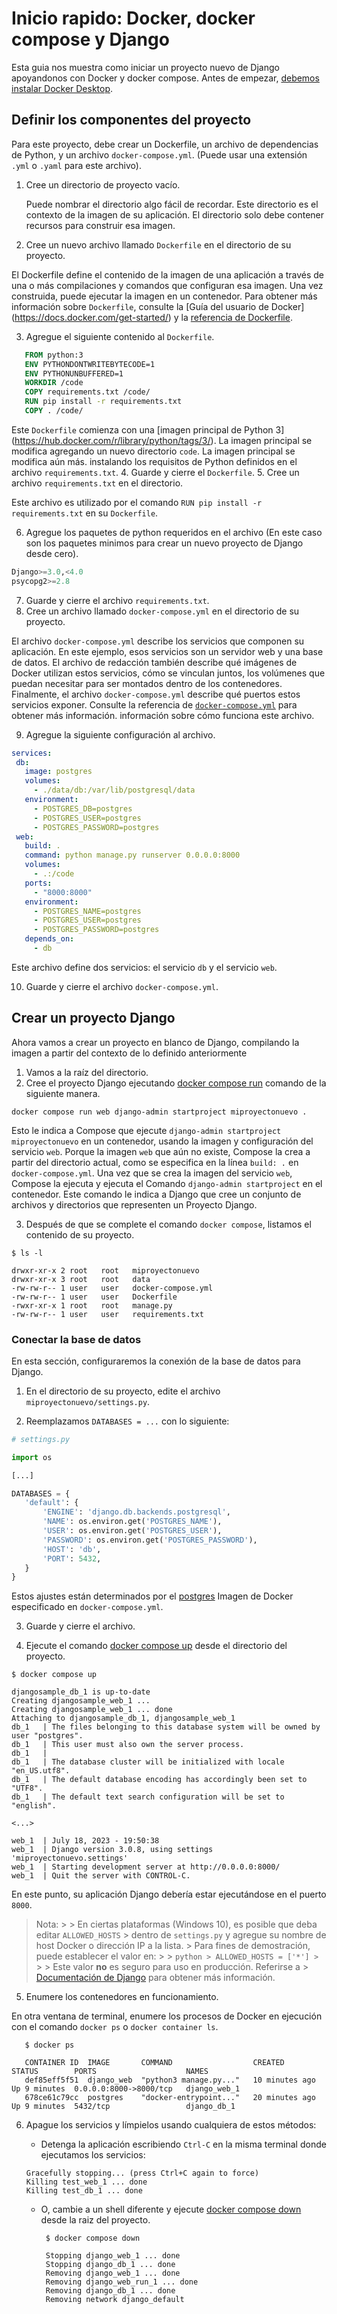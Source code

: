 # Inicio rapido: Docker, docker compose y Django

Esta guia nos muestra como iniciar un proyecto nuevo de Django apoyandonos con Docker y docker compose.
Antes de empezar,
[debemos instalar Docker Desktop](https://docs.docker.com/desktop/).

## Definir los componentes del proyecto
Para este proyecto, debe crear un Dockerfile, un archivo de dependencias de Python,
y un archivo `docker-compose.yml`. (Puede usar una extensión `.yml` o `.yaml` para este archivo).

1. Cree un directorio de proyecto vacío.

     Puede nombrar el directorio algo fácil de recordar. Este directorio es el contexto de la imagen de su aplicación. El directorio solo debe contener recursos para construir esa imagen.

2. Cree un nuevo archivo llamado `Dockerfile` en el directorio de su proyecto.

El Dockerfile define el contenido de la imagen de una aplicación a través de una o más compilaciones y comandos que configuran esa imagen.
Una vez construida, puede ejecutar la imagen en un contenedor. Para obtener más información sobre `Dockerfile`, consulte la [Guía del usuario de Docker] (https://docs.docker.com/get-started/) y la [referencia de Dockerfile](https://docs.docker.com/engine/reference/builder/).

3. Agregue el siguiente contenido al `Dockerfile`.
```dockerfile
   FROM python:3
   ENV PYTHONDONTWRITEBYTECODE=1
   ENV PYTHONUNBUFFERED=1
   WORKDIR /code
   COPY requirements.txt /code/
   RUN pip install -r requirements.txt
   COPY . /code/
```
Este `Dockerfile` comienza con una [imagen principal de Python 3] (https://hub.docker.com/r/library/python/tags/3/).
    La imagen principal se modifica agregando un nuevo directorio `code`. La imagen principal se modifica aún más.
    instalando los requisitos de Python definidos en el archivo `requirements.txt`.
4. Guarde y cierre el `Dockerfile`.
5. Cree un archivo `requirements.txt` en el directorio.

Este archivo es utilizado por el comando `RUN pip install -r requirements.txt` en su `Dockerfile`.

6. Agregue los paquetes de python requeridos en el archivo (En este caso son los paquetes minimos para crear un nuevo proyecto de Django desde cero).
```python
Django>=3.0,<4.0
psycopg2>=2.8
```
7. Guarde y cierre el archivo `requirements.txt`.
8. Cree un archivo llamado `docker-compose.yml` en el directorio de su proyecto.

El archivo `docker-compose.yml` describe los servicios que componen su aplicación. En
este ejemplo, esos servicios son un servidor web y una base de datos. El archivo de redacción
 también describe qué imágenes de Docker utilizan estos servicios, cómo se vinculan
 juntos, los volúmenes que puedan necesitar para ser montados dentro de los contenedores.
 Finalmente, el archivo `docker-compose.yml` describe qué puertos estos servicios
 exponer. Consulte la referencia de [`docker-compose.yml`](https://docs.docker.com/compose/compose-file/) para obtener más información.
 información sobre cómo funciona este archivo.

9. Agregue la siguiente configuración al archivo.


```yaml
services:
 db:
   image: postgres
   volumes:
     - ./data/db:/var/lib/postgresql/data
   environment:
     - POSTGRES_DB=postgres
     - POSTGRES_USER=postgres
     - POSTGRES_PASSWORD=postgres
 web:
   build: .
   command: python manage.py runserver 0.0.0.0:8000
   volumes:
     - .:/code
   ports:
     - "8000:8000"
   environment:
     - POSTGRES_NAME=postgres
     - POSTGRES_USER=postgres
     - POSTGRES_PASSWORD=postgres
   depends_on:
     - db
```
Este archivo define dos servicios: el servicio `db` y el servicio `web`.

10. Guarde y cierre el archivo `docker-compose.yml`.

## Crear un proyecto Django

Ahora vamos a crear un proyecto en blanco de Django, compilando la imagen a partir del contexto de lo definido anteriormente

1. Vamos a la raíz del directorio.
2. Cree el proyecto Django ejecutando [docker compose run](https://docs.docker.com/engine/reference/commandline/compose_run/)
    comando de la siguiente manera.
```console
docker compose run web django-admin startproject miproyectonuevo .
```
 Esto le indica a Compose que ejecute `django-admin startproject miproyectonuevo`
 en un contenedor, usando la imagen y configuración del servicio `web`. Porque
 la imagen `web` que aún no existe, Compose la crea a partir del directorio actual, como se especifica en la línea `build: .` en `docker-compose.yml`. 
 Una vez que se crea la imagen del servicio `web`, Compose la ejecuta y ejecuta el Comando `django-admin startproject` en el contenedor. Este comando
 le indica a Django que cree un conjunto de archivos y directorios que representen un Proyecto Django.

3. Después de que se complete el comando `docker compose`, listamos el contenido de su proyecto.
```console
$ ls -l

drwxr-xr-x 2 root   root   miproyectonuevo
drwxr-xr-x 3 root   root   data
-rw-rw-r-- 1 user   user   docker-compose.yml
-rw-rw-r-- 1 user   user   Dockerfile
-rwxr-xr-x 1 root   root   manage.py
-rw-rw-r-- 1 user   user   requirements.txt
```

### Conectar la base de datos

En esta sección, configuraremos la conexión de la base de datos para Django.

1. En el directorio de su proyecto, edite el archivo `miproyectonuevo/settings.py`.

2. Reemplazamos `DATABASES = ...` con lo siguiente:
```python
# settings.py

import os

[...]

DATABASES = {
   'default': {
       'ENGINE': 'django.db.backends.postgresql',
       'NAME': os.environ.get('POSTGRES_NAME'),
       'USER': os.environ.get('POSTGRES_USER'),
       'PASSWORD': os.environ.get('POSTGRES_PASSWORD'),
       'HOST': 'db',
       'PORT': 5432,
   }
}
```
Estos ajustes están determinados por el
[postgres](https://hub.docker.com/_/postgres) Imagen de Docker especificado en `docker-compose.yml`.

3. Guarde y cierre el archivo.

4. Ejecute el comando [docker compose up](https://docs.docker.com/engine/reference/commandline/compose_up/) desde el directorio del proyecto.
```console
$ docker compose up

djangosample_db_1 is up-to-date
Creating djangosample_web_1 ...
Creating djangosample_web_1 ... done
Attaching to djangosample_db_1, djangosample_web_1
db_1   | The files belonging to this database system will be owned by user "postgres".
db_1   | This user must also own the server process.
db_1   |
db_1   | The database cluster will be initialized with locale "en_US.utf8".
db_1   | The default database encoding has accordingly been set to "UTF8".
db_1   | The default text search configuration will be set to "english".

<...>

web_1  | July 18, 2023 - 19:50:38
web_1  | Django version 3.0.8, using settings 'miproyectonuevo.settings'
web_1  | Starting development server at http://0.0.0.0:8000/
web_1  | Quit the server with CONTROL-C.
```
 En este punto, su aplicación Django debería estar ejecutándose en el puerto `8000`.
 
> Nota:
    >
    > En ciertas plataformas (Windows 10), es posible que deba editar `ALLOWED_HOSTS`
    > dentro de `settings.py` y agregue su nombre de host Docker o dirección IP a la lista.
    > Para fines de demostración, puede establecer el valor en:
    >
    > ```python
    > ALLOWED_HOSTS = ['*']
    > ```
    >
    > Este valor **no** es seguro para uso en producción. Referirse a
    > [Documentación de Django](https://docs.djangoproject.com/en/1.11/ref/settings/#allowed-hosts) para obtener más información.

5. Enumere los contenedores en funcionamiento.

En otra ventana de terminal, enumere los procesos de Docker en ejecución con el comando `docker ps` o `docker container ls`.

```console
   $ docker ps

   CONTAINER ID  IMAGE       COMMAND                  CREATED         STATUS        PORTS                    NAMES
   def85eff5f51  django_web  "python3 manage.py..."   10 minutes ago  Up 9 minutes  0.0.0.0:8000->8000/tcp   django_web_1
   678ce61c79cc  postgres    "docker-entrypoint..."   20 minutes ago  Up 9 minutes  5432/tcp                 django_db_1
   ```

6. Apague los servicios y límpielos usando cualquiera de estos métodos:

     * Detenga la aplicación escribiendo `Ctrl-C` en la misma terminal donde ejecutamos los servicios:
    ```console
    Gracefully stopping... (press Ctrl+C again to force)
    Killing test_web_1 ... done
    Killing test_db_1 ... done
    ```
   * O, cambie a un shell diferente y ejecute
   [docker compose down](https://docs.docker.com/engine/reference/commandline/compose_down/) desde la raiz del proyecto.
     ```console
      $ docker compose down

      Stopping django_web_1 ... done
      Stopping django_db_1 ... done
      Removing django_web_1 ... done
      Removing django_web_run_1 ... done
      Removing django_db_1 ... done
      Removing network django_default
      ```